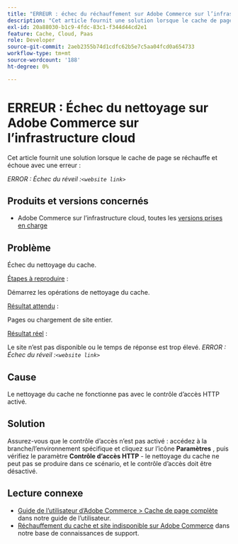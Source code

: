 ```yaml
---
title: "ERREUR : échec du réchauffement sur Adobe Commerce sur l’infrastructure cloud"
description: "Cet article fournit une solution lorsque le cache de page se réchauffe et échoue avec une erreur :"
exl-id: 20a88030-b1c9-4fdc-83c1-f344d44cd2e1
feature: Cache, Cloud, Paas
role: Developer
source-git-commit: 2aeb2355b74d1cdfc62b5e7c5aa04fcd0a654733
workflow-type: tm+mt
source-wordcount: '188'
ht-degree: 0%

---
```


# ERREUR : Échec du nettoyage sur Adobe Commerce sur l’infrastructure cloud

Cet article fournit une solution lorsque le cache de page se réchauffe et échoue avec une erreur :

*ERROR : Échec du réveil :`<website link>`*

## Produits et versions concernés

* Adobe Commerce sur l’infrastructure cloud, toutes les [ versions prises en charge](https://magento.com/sites/default/files/magento-software-lifecycle-policy.pdf)

## Problème

Échec du nettoyage du cache.

<u>Étapes à reproduire</u> :

Démarrez les opérations de nettoyage du cache.

<u>Résultat attendu</u> :

Pages ou chargement de site entier.

<u>Résultat réel</u> :

Le site n’est pas disponible ou le temps de réponse est trop élevé. *ERROR : Échec du réveil :`<website link>`*

## Cause

Le nettoyage du cache ne fonctionne pas avec le contrôle d’accès HTTP activé.

## Solution

Assurez-vous que le contrôle d’accès n’est pas activé : accédez à la branche/l’environnement spécifique et cliquez sur l’icône **Paramètres** , puis vérifiez le paramètre **Contrôle d’accès HTTP** - le nettoyage du cache ne peut pas se produire dans ce scénario, et le contrôle d’accès doit être désactivé.

## Lecture connexe

* [Guide de l’utilisateur d’Adobe Commerce > Cache de page complète](https://experienceleague.adobe.com/fr/docs/commerce-admin/systems/tools/cache-management#full-page-caching) dans notre guide de l’utilisateur.
* [Réchauffement du cache et site indisponible sur Adobe Commerce](/help/troubleshooting/miscellaneous/cache-warming-up-and-site-unavailable-on-magento.md) dans notre base de connaissances de support.
